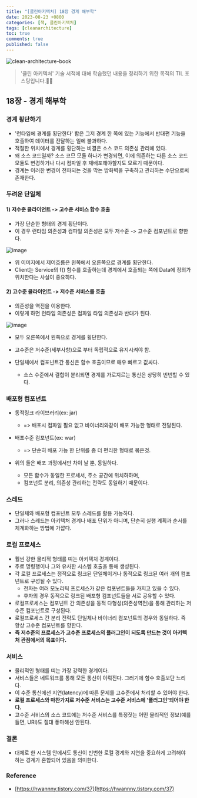 ```yaml
---
title: "[클린아키텍처] 18장 경계 해부학"
date: 2023-08-23 +0800
categories: [책, 클린아키텍처]
tags: [cleanarchitecture]
toc: true
comments: true
published: false
---
```


![clean-architecture-book](https://github.com/jeonyoungho/jeonyoungho.github.io/assets/44339530/5d90a988-4e1c-4f9c-b36b-28755aef9fff)

> '클린 아키텍처' 기술 서적에 대해 학습했던 내용을 정리하기 위한 목적의 TIL 포스팅입니다.🙆‍♂️

## 18장 - 경계 해부학

### 경계 횡단하기
- '런타임에 경계를 횡단한다' 함은 그저 경계 한 쪽에 있는 기능에서 반대편 기능을 호출하여 데이터를 전달하는 일에 불과하다.
- 적절한 위치에서 경계를 횡단하는 비결은 소스 코드 의존성 관리에 있다.
- 왜 소스 코드일까? 소스 코므 모듈 하나가 변경되면, 이에 의존하는 다른 소스 코드 모듈도 변경하거나 다시 컴파일 후 재배포해야할지도 모르기 때문이다.
- 경계는 이러한 변경이 전파되는 것을 막는 방화벽을 구축하고 관리하는 수단으로써 존재한다.

### 두려운 단일체

#### 1) 저수준 클라이언트 -> 고수준 서비스 함수 호출
- 가장 단순한 형태의 경계 횡단이다.
- 이 경우 런타임 의존성과 컴파일 의존성은 모두 저수준 -> 고수준 컴포넌트로 향한다.

![image](https://github.com/jeonyoungho/jeonyoungho.github.io/assets/44339530/708b5867-a602-4c31-9e74-cf51891ff073)

- 위 이미지에서 제어흐름은 왼쪽에서 오른쪽으로 경계를 횡단한다.
- Client는 Service의 f() 함수를 호출하는데 경계에서 호출되는 쪽에 Data에 정의가 위치한다는 사실이 중요하다.


#### 2) 고수준 클라이언트 -> 저수준 서비스를 호출
- 의존성을 역전을 이용한다.
- 이렇게 하면 런타임 의존성은 컴파일 타임 의존성과 반대가 된다.

![image](https://github.com/jeonyoungho/jeonyoungho.github.io/assets/44339530/6d9184a4-3a04-4e38-a8e0-9c26bf023b68)

- 모두 오른쪽에서 왼쪽으로 경계를 횡단한다.
- 고수준은 저수준(세부사항)으로 부터 독립적으로 유지시켜야 함.

- 단일체에서 컴포넌트간 통신은 함수 호출이므로 매우 빠르고 값싸다.
  - 소스 수준에서 결합이 분리되면 경계를 가로지르는 통신은 상당히 빈번할 수 있다.

### 배포형 컴포넌트
- 동적링크 라이브러리(ex: jar)
  - => 배포시 컴파일 필요 없고 바이너리와같이 배포 가능한 형태로 전달된다.
- 배포수준 컴포넌트(ex: war)
  - => 단순히 배포 가능 한 단위를 좀 더 편리한 형태로 묶은것.

- 위의 둘은 배포 과정에서만 차이 날 뿐, 동일하다.
  - 모든 함수가 동일한 프로세서, 주소 공간에 위치하하며,
  - 컴포넌트 분리, 의존성 관리하는 전략도 동일하기 때문이다.

### 스레드
- 단일체와 배포형 컴포넌트 모두 스레드를 활용 가능하다.
- 그러나 스레드는 아키텍처 경계나 배포 단위가 아니며, 단순히 실행 계획과 순서를 체계화하는 방법에 가깝다.

### 로컬 프로세스
- 훨씬 강한 물리적 형태를 띠는 아키텍처 경계이다.
- 주로 명령행이나 그와 유사한 시스템 호출을 통해 생성된다.
- 각 로컬 프로세스는 정적으로 링크된 단일체이거나 동적으로 링크된 여러 개의 컴포넌트로 구성될 수 있다.
  - 전자는 여러 모노리틱 프로세스가 같은 컴포넌트들을 가지고 있을 수 있다.
  - 후자의 경우 동적으로 링크된 배포형 컴포넌트들을 서로 공유할 수 있다.
- 로컬프로세스는 컴포넌트 간 의존성을 동적 다형성(의존성역전)을 통해 관리하는 저수준 컴포넌트로 구성된다.
- 로컬프로세스 간 분리 전략도 단일체나 바이너리 컴포넌트의 경우와 동일하다. 즉 항상 고수준 컴포넌트를 향한다.
- **즉 저수준의 프로세스가 고수준 프로세스의 플러그인이 되도록 만드는 것이 아키텍처 관점에서의 목표이다.**

### 서비스
- 물리적인 형태를 띠는 가장 강력한 경계이다.
- 서비스들은 네트워크를 통해 모든 통신이 이뤄진다. 그러기에 함수 호출보단 느리다.
- 이 수준 통신에선 지연(latency)에 따른 문제를 고수준에서 처리할 수 있어야 한다.
- **로컬 프로세스와 마찬가지로 저수준 서비스는 고수준 서비스에 '플러그인'되어야 한다.**
- 고수준 서비스의 소스 코드에는 저수준 서비스를 특정짓는 어떤 물리적인 정보(예를 들면, URI)도 절대 퐇마해선 안된다.

### 결론
- 대체로 한 시스템 안에서도 통신이 빈번한 로컬 경계와 지연을 중요하게 고려해야 하는 경계가 혼합되어 있음을 의미한다.

### Reference
- [https://hwannny.tistory.com/37](https://hwannny.tistory.com/37)